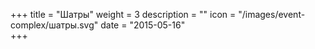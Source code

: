 +++
title = "Шатры"
weight = 3
description = ""
icon = "/images/event-complex/шатры.svg"
date = "2015-05-16"  
+++
